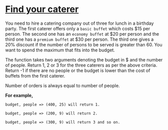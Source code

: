 # [Find your caterer](https://www.codewars.com/kata/find-your-caterer "https://www.codewars.com/kata/6402205dca1e64004b22b8de")

You need to hire a catering company out of three for lunch in a birthday party. The first caterer offers only
a `basic buffet` which costs $15 per person. The second one has an `economy buffet` at $20 per person and the third one
has a `premium buffet` at $30 per person. The third one gives a 20% discount if the number of persons to be served is
greater than 60. You want to spend the maximum that fits into the budget.

The function takes two arguments denoting the budget in $ and the number of people. Return 1, 2 or 3 for the three
caterers as per the above criteria.
Return -1 if there are no people or the budget is lower than the cost of buffets from the first caterer.

Number of orders is always equal to number of people.

**For example,**

```
budget, people => (400, 25) will return 1.

budget, people => (200, 9) will return 2.

budget, people => (300, 9) will return 3 and so on.
```
